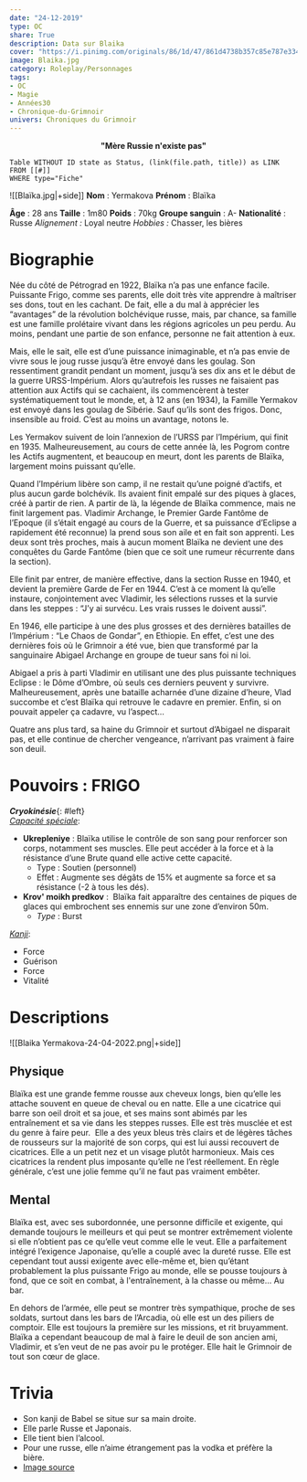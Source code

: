 ```yaml
---
date: "24-12-2019"
type: OC
share: True
description: Data sur Blaika
cover: "https://i.pinimg.com/originals/86/1d/47/861d4738b357c85e787e334bdc840002.jpg"
image: Blaika.jpg
category: Roleplay/Personnages
tags: 
- OC
- Magie
- Années30
- Chronique-du-Grimnoir
univers: Chroniques du Grimnoir
---
```

<b style="text-align:center;display:block;">"Mère Russie n'existe pas"</b>
```dataview
Table WITHOUT ID state as Status, (link(file.path, title)) as LINK 
FROM [[#]]
WHERE type="Fiche"
```

![[Blaïka.jpg|+side]]
**Nom** : Yermakova
**Prénom** : Blaïka

**Âge** : 28 ans
**Taille** : 1m80
**Poids** : 70kg
**Groupe sanguin** : A-
**Nationalité** : Russe
*Alignement :* Loyal neutre 
*Hobbies :* Chasser, les bières


# Biographie

Née du côté de Pétrograd en 1922, Blaïka n’a pas une enfance facile. Puissante Frigo, comme ses parents, elle doit très vite apprendre à maîtriser ses dons, tout en les cachant. De fait, elle a du mal à apprécier les “avantages” de la révolution bolchévique russe, mais, par chance, sa famille est une famille prolétaire vivant dans les régions agricoles un peu perdu. Au moins, pendant une partie de son enfance, personne ne fait attention à eux.

Mais, elle le sait, elle est d’une puissance inimaginable, et n’a pas envie de vivre sous le joug russe jusqu’à être envoyé dans les goulag. 
Son ressentiment grandit pendant un moment, jusqu’à ses dix ans et le début de la guerre URSS-Impérium. Alors qu’autrefois les russes ne faisaient pas attention aux Actifs qui se cachaient, ils commencèrent à tester systématiquement tout le monde, et, à 12 ans (en 1934), la Famille Yermakov est envoyé dans les goulag de Sibérie.
Sauf qu’ils sont des frigos.
Donc, insensible au froid.
C’est au moins un avantage, notons le. 

Les Yermakov suivent de loin l’annexion de l’URSS par l’Impérium, qui finit en 1935. Malheureusement, au cours de cette année là, les Pogrom contre les Actifs augmentent, et beaucoup en meurt, dont les parents de Blaïka, largement moins puissant qu’elle.

Quand l’Impérium libère son camp, il ne restait qu’une poigné d’actifs, et plus aucun garde bolchévik. Ils avaient finit empalé sur des piques à glaces, créé à partir de rien. 
A partir de là, la légende de Blaïka commence, mais ne finit largement pas. 
Vladimir Archange, le Premier Garde Fantôme de l’Epoque (il s’était engagé au cours de la Guerre, et sa puissance d’Eclipse a rapidement été reconnue) la prend sous son aile et en fait son apprenti. Les deux sont très proches, mais à aucun moment Blaïka ne devient une des conquêtes du Garde Fantôme (bien que ce soit une rumeur récurrente dans la section). 

Elle finit par entrer, de manière effective, dans la section Russe en 1940, et devient la première Garde de Fer en 1944. C’est à ce moment là qu’elle instaure, conjointement avec Vladimir, les sélections russes et la survie dans les steppes : “J’y ai survécu. Les vrais russes le doivent aussi”. 

En 1946, elle participe à une des plus grosses et des dernières batailles de l’Impérium : “Le Chaos de Gondar”, en Ethiopie. En effet, c’est une des dernières fois où le Grimnoir a été vue, bien que transformé par la sanguinaire Abigael Archange en groupe de tueur sans foi ni loi. 

Abigael a pris à parti Vladimir en utilisant une des plus puissante techniques Eclipse : le Dôme d’Ombre, où seuls ces derniers peuvent y survivre. Malheureusement, après une bataille acharnée d’une dizaine d’heure, Vlad succombe et c’est Blaïka qui retrouve le cadavre en premier. Enfin, si on pouvait appeler ça cadavre, vu l’aspect…

Quatre ans plus tard, sa haine du Grimnoir et surtout d’Abigael ne disparait pas, et elle continue de chercher vengeance, n’arrivant pas vraiment à faire son deuil. 

# Pouvoirs : FRIGO
***Cryokinésie***{: #left}  
<u style="font-style:italic;">Capacité spéciale</u>:
- **Ukrepleniye** : Blaïka utilise le contrôle de son sang pour renforcer son corps, notamment ses muscles. Elle peut accéder à la force et à la résistance d’une Brute quand elle active cette capacité. 
	- Type : Soutien (personnel)
	- Effet : Augmente ses dégâts de 15% et augmente sa force et sa résistance (-2 à tous les dés).
- **Krov' moikh predkov** :  Blaïka fait apparaître des centaines de piques de glaces qui embrochent ses ennemis sur une zone d’environ 50m.
	- *Type* : Burst

<u style="font-style:italic;">Kanji</u>: 
-   Force
-   Guérison
-   Force
-   Vitalité

# Descriptions
![[Blaika Yermakova-24-04-2022.png|+side]]
## Physique
Blaïka est une grande femme rousse aux cheveux longs, bien qu’elle les attache souvent en queue de cheval ou en natte. Elle a une cicatrice qui barre son oeil droit et sa joue, et ses mains sont abimés par les entraînement et sa vie dans les steppes russes. Elle est très musclée et est du genre à faire peur.  Elle a des yeux bleus très clairs et de légères tâches de rousseurs sur la majorité de son corps, qui est lui aussi recouvert de cicatrices. Elle a un petit nez et un visage plutôt harmonieux. Mais ces cicatrices la rendent plus imposante qu’elle ne l’est réellement. En règle générale, c’est une jolie femme qu’il ne faut pas vraiment embêter.

## Mental
Blaïka est, avec ses subordonnée, une personne difficile et exigente, qui demande toujours le meilleurs et qui peut se montrer extrêmement violente si elle n’obtient pas ce qu’elle veut comme elle le veut. Elle a parfaitement intégré l’exigence Japonaise, qu’elle a couplé avec la dureté russe. Elle est cependant tout aussi exigente avec elle-même et, bien qu’étant probablement la plus puissante Frigo au monde, elle se pousse toujours à fond, que ce soit en combat, à l'entraînement, à la chasse ou même… Au bar. 

En dehors de l’armée, elle peut se montrer très sympathique, proche de ses soldats, surtout dans les bars de l’Arcadia, où elle est un des piliers de comptoir. Elle est toujours la première sur les missions, et rit bruyamment. Blaïka a cependant beaucoup de mal à faire le deuil de son ancien ami, Vladimir, et s’en veut de ne pas avoir pu le protéger. Elle hait le Grimnoir de tout son cœur de glace.

# Trivia
-   Son kanji de Babel se situe sur sa main droite.
-   Elle parle Russe et Japonais.
-   Elle tient bien l’alcool.
-   Pour une russe, elle n’aime étrangement pas la vodka et préfère la bière. 
-   [Image source](http://fav.me/da32hn6)